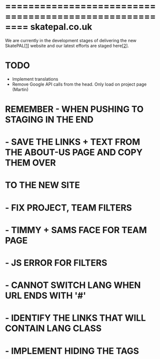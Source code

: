 ========================================================
skatepal.co.uk
========================================================
We are currently in the development stages of delivering the new SkatePAL[[1]] website
and our latest efforts are staged here[[2]].

TODO
====
  - Implement translations
  - Remove Google API calls from the head. Only load on project page (Martin)

# REMEMBER - WHEN PUSHING TO STAGING IN THE END
#   - SAVE THE LINKS + TEXT FROM THE ABOUT-US PAGE AND COPY THEM OVER
#     TO THE NEW SITE
#   - FIX PROJECT, TEAM FILTERS
#   - TIMMY + SAMS FACE FOR TEAM PAGE
#   - JS ERROR FOR FILTERS
#   - CANNOT SWITCH LANG WHEN URL ENDS WITH '#'
#   - IDENTIFY THE LINKS THAT WILL CONTAIN LANG CLASS 
#   - IMPLEMENT HIDING THE TAGS


[1]: https://www.skatepal.co.uk
[2]: http://skatepal-app.herokuapp.com/
